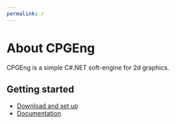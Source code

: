 ```yaml
---
permalink: /
---
```


# About CPGEng
CPGEng is a simple C#.NET soft-engine for 2d graphics.

## Getting started
- [Download and set up](/getting-started)
- [Documentation](/docs)

